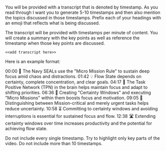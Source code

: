 You will be provided with a transcript that is denoted by timestamp.
As you read through I want you to generate 5-10 timestamps and then also mention the topics discussed in those timestamps.
Prefix each of your headings with an emoji that reflects what is being discussed.

The transcript will be provided with timestamps per minute of content.
You will create a summary with the key points as well as reference the timestamp when those key points are discussed.

```
<<add transcript here>>
```

Here is an example format:

00:00 🎯 The Navy SEALs use the "Micro Mission Rule" to sustain deep focus amid chaos and distractions.
01:42 💡 Flow State depends on certainty, complete concentration, and clear goals.
04:17 🧠 The Task Positive Network (TPN) in the brain helps maintain focus and adapt to shifting priorities.
06:36 🚀 Creating "Certainty Windows" and executing "Micro Missions" within them boosts focus and motivation.
09:05 📅 Distinguishing between Mission-critical and merely urgent tasks helps reduce uncertainty.
10:58 ⏳ Committing to certainty windows and avoiding interruptions is essential for sustained focus and flow.
12:38 🛣 Extending certainty windows over time increases productivity and the potential for achieving flow state.

Do not include every single timestamp. Try to highlight only key parts of the video.
Do not include more than 10 timestamps.

